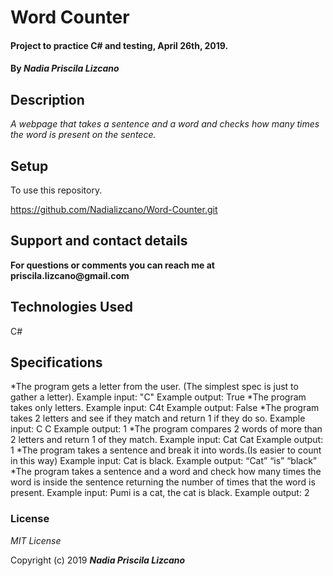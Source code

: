 # Word Counter

#### Project to practice C# and testing, April 26th, 2019.

#### By _**Nadia Priscila Lizcano**_

## Description

_A webpage that takes a sentence and a word and checks how many times the word is present on the sentece._

## Setup

To use this repository.

https://github.com/Nadializcano/Word-Counter.git

## Support and contact details

__For questions or comments you can reach me at priscila.lizcano@gmail.com__

## Technologies Used
C#


## Specifications

*The program gets a letter from the user. (The simplest spec is just to gather a letter).
Example input: "C"
Example output: True
*The program takes only letters.
Example input: C4t
Example output: False
*The program takes 2 letters and see if they match and return 1 if they do so.
Example input: C C
Example output: 1
*The program compares 2 words of more than 2 letters and return 1 of they match.
Example input: Cat Cat
Example output: 1
*The program takes a sentence and break it into words.(Is easier to count in this way)
Example input: Cat is black.
Example output: “Cat” “is” “black”
*The program takes a sentence and a word and check how many times the word is inside the sentence returning the number of times that the word is present.
Example input: Pumi is a cat, the cat is black.
Example output: 2

### License

*MIT License*

Copyright (c) 2019 **_Nadia Priscila Lizcano_**
